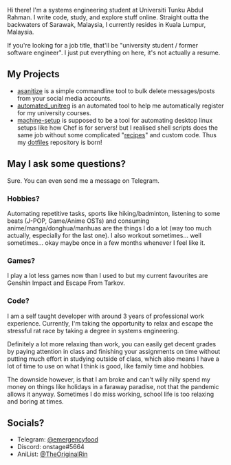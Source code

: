 Hi there! I'm a systems engineering student at Universiti Tunku Abdul Rahman. I write code, study, and explore stuff online. 
Straight outta the backwaters of Sarawak, Malaysia, I currently resides in Kuala Lumpur, Malaysia.

If you're looking for a job title, that'll be "university student / former software engineer". I just put everything on here, it's not actually a resume.

## My Projects

- [asanitize](https://github.com/gohanko/asanitize) is a simple commandline tool to bulk delete messages/posts from your social media accounts.
- [automated_unitreg](https://github.com/gohanko/automated_unitreg) is an automated tool to help me automatically register for my university courses.
- [machine-setup](https://github.com/gohanko/machine-setup) is supposed to be a tool for automating desktop linux setups like how Chef is for servers! but I realised shell scripts does the same job without some complicated "[recipes](https://github.com/gohanko/machine-setup-recipes)" and custom code. Thus my [dotfiles](https://github.com/gohanko/dotfiles) repository is born!

## May I ask some questions?
Sure. You can even send me a message on Telegram.

### Hobbies?
Automating repetitive tasks, sports like hiking/badminton, listening to some beats (J-POP, Game/Anime OSTs) and consuming anime/manga/donghua/manhuas are the things I do a lot (way too much actually, especially for the last one). I also workout sometimes... well sometimes... okay maybe once in a few months whenever I feel like it.

### Games?
I play a lot less games now than I used to but my current favourites are Genshin Impact and Escape From Tarkov.

### Code?
I am a self taught developer with around 3 years of professional work experience. Currently, I'm taking the opportunity to relax and escape the stressful rat race by taking a degree in systems engineering. 

Definitely a lot more relaxing than work, you can easily get decent grades by paying attention in class and finishing your assignments on time without putting much effort in studying outside of class, which also means I have a lot of time to use on what I think is good, like family time and hobbies.

The downside however, is that I am broke and can't willy nilly spend my money on things like holidays in a faraway paradise, not that the pandemic allows it anyway. Sometimes I do miss working, school life is too relaxing and boring at times.

## Socials?

- Telegram: [@emergencyfood](https://t.me/emergencyfood)
- Discord: onstage#5664
- AniList: [@TheOriginalRin](https://anilist.co/user/TheOriginalRin/)